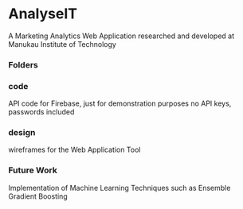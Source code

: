 # AnalyseIT
A Marketing Analytics Web Application researched and developed at Manukau Institute of Technology

### Folders
### code
API code for Firebase, just for demonstration purposes no API keys, passwords included

### design
wireframes for the Web Application Tool

### Future Work
Implementation of Machine Learning Techniques such as Ensemble Gradient Boosting
